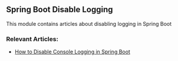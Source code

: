 ## Spring Boot Disable Logging

This module contains articles about disabling logging in Spring Boot


### Relevant Articles: 

- [How to Disable Console Logging in Spring Boot](https://www.baeldung.com/spring-boot-disable-console-logging)
